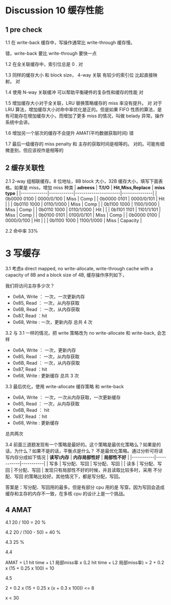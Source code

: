 # Discussion 10 缓存性能

## 1 pre check

1.1 在 write-back 缓存中，写操作通常比 write-through 缓存慢。

错，write-back 要比 write-through 要快一点

1.2 在全关联缓存中，索引位总是 0 . 对

1.3 同样的缓存大小 和 block size， 4-way 关联 有较少的索引位 比起直接映射。 对

1.4 使用 N-way 关联缓冲 可以帮助平衡硬件的复杂性和缓存的性能 对

1.5 增加缓存大小对于全关联，LRU 替换策略缓存的 miss 率没有提升。 对
  对于LRU 算法，增加缓存大小对命中率优化是正的。但是如果 FIFO 性质的算法，是有可能存在增加缓存大小，而增加了更多 miss 的情况，叫做 belady 异常。操作系统中会讲。

1.6 增加另一个层次的缓存不会提升 AMAT(平均数据获取时间) 错

1.7 最后一级缓存的 miss penalty 和 主存的获取时间是相等的。 
  对的。可能有细微差别，但应该视作是相等的

## 2 缓存关联性

2.1 2-way 组相联缓存。8 位地址，8B block 大小，32B 缓存大小，填写下面表格。如果是 miss，增加 miss 种类
| **adreess** | **T/I/O**  | **Hit,Miss,Replace** | **miss type** |
|-------------|------------|----------------------|---------------|
| 0b0000 0100 | 0000/0/100 | Miss                 | Comp          |
| 0b0000 0101 | 0000/0/101 | Hit                  |               |
| 0b0110 1000 | 0110/1/000 | Miss                 | Comp          |
| 0b1100 1000 | 1100/1/000 | Miss                 | Comp          |
| 0b0110 1000 | 0110/1/000 | Hit                  |               |
| 0b1101 1101 | 1101/1/101 | Miss                 | Comp          |
| 0b0100 0101 | 0100/0/101 | Miss                 | Comp          |
| 0b0000 0100 | 0000/0/100 | Hit                  |               |
| 0b1100 1000 | 1100/1/000 | Miss                 | Capacity      |


2.2  命中率 33%

# 3 写缓存

3.1 考虑a direct mapped, no write-allocate, write-through cache with a capacity of 8B and a block size of 4B, 缓存操作序列如下，

我们将访问主存多少次？
* 0x6A, Write ： 一次，一次更新内存
* 0x85, Read ： 一次，从内存获取
* 0x6B, Read ： 一次，从内存获取 
* 0x87, Read ：hit
* 0x68, Write : 一次，更新内存
总共 4 次

3.2 与 3.1 一样的情况，把 write 策略改为 no write-allocate 和 write-back, 会怎样

* 0x6A, Write ： 一次，更新内存
* 0x85, Read ： 一次，从内存获取
* 0x6B, Read ： 一次，从内存获取
* 0x87, Read ：hit
* 0x68, Write : 更新缓存
总共 3 次

3.3 最后优化，使用 write-allocate 缓存策略 和 write-back
* 0x6A, Write ： 一次，一次从内存获取，一次更新缓存
* 0x85, Read ： 一次，从内存获取
* 0x6B, Read ： hit
* 0x87, Read ：hit
* 0x68, Write : 更新缓存

总共两次

3.4 前面三道题发现有一个策略是最好的。这个策略是最优化策略么？如果是的话，为什么？如果不是的话，平衡点是什么？
不是最优化策略。通过分析可将读写内存分成如下情况
| **读写\内存** | **内存局部性好** | **局部性不好** |
|-----------|------------|-----------|
| 写多        | 写分配、写回     | 写分配、写回    |
| 读多        | 写分配、写回     | 不分配、写回    |
发现只有局部性不好的时候，并且读取比较多时，采用 不分配、写回 的策略比较好。其他情况下，都是写分配，写回。

答案是：写分配、写回用的最多。但是有部分 cpu 用的是 写穿。因为写回会造成缓存和主存的内存不一致，在多核 cpu 的设计上是一个挑战。

## 4 AMAT

4.1 20 / 100 = 20 %

4.2 20 / (100 - 50) = 40 %

4.3 25 %

4.4 

AMAT = L1 hit time + L1 局部miss率 x (L2 hit time + L2 局部miss率)
     = 2 + 0.2 x (15 + 0.25 x 100) = 10

4.5 

2 + 0.2 x (15 + 0.25 x (x + 0.3 x 100)) <= 8

x < 30